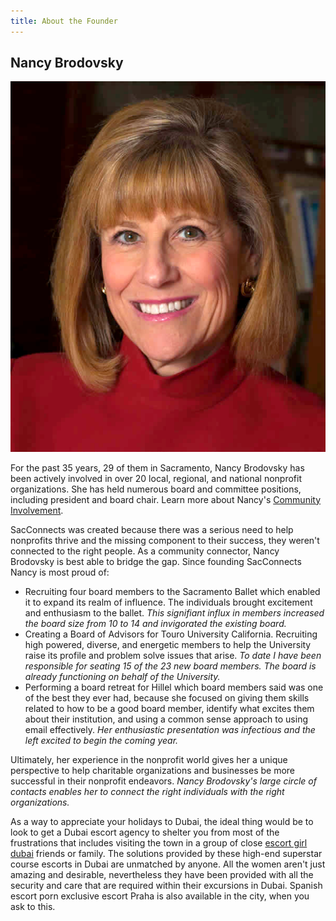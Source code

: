 ```yaml
---
title: About the Founder
---
```

## Nancy Brodovsky

![Image of Nancy Brodovsky in a red suit](/assets/images/NancyBrodovsky-small-new.jpg)

For the past 35 years, 29 of them in Sacramento, Nancy Brodovsky has been actively involved in over 20 local, regional, and national nonprofit organizations. She has held numerous board and committee positions, including president and board chair. Learn more about Nancy's [Community Involvement](https://web.archive.org/web/20210813024528/https://www.sacconnects.net/about-us/community-involvement/ "Community Involvement").

SacConnects was created because there was a serious need to help nonprofits thrive and the missing component to their success, they weren't connected to the right people. As a community connector, Nancy Brodovsky is best able to bridge the gap. Since founding SacConnects Nancy is most proud of:

* Recruiting four board members to the Sacramento Ballet which enabled it to expand its realm of influence. The individuals brought excitement and enthusiasm to the ballet. *This signifiant influx in members increased the board size from 10 to 14 and invigorated the existing board.*
* Creating a Board of Advisors for Touro University California. Recruiting high powered, diverse, and energetic members to help the University raise its profile and problem solve issues that arise. *To date I have been responsible for seating 15 of the 23 new board members. The board is already functioning on behalf of the University.*
* Performing a board retreat for Hillel which board members said was one of the best they ever had, because she focused on giving them skills related to how to be a good board member, identify what excites them about their institution, and using a common sense approach to using email effectively. *Her enthusiastic presentation was infectious and the left excited to begin the coming year.*

Ultimately, her experience in the nonprofit world gives her a unique perspective to help charitable organizations and businesses be more successful in their nonprofit endeavors. *Nancy Brodovsky's large circle of contacts enables her to connect the right individuals with the right organizations.*

As a way to appreciate your holidays to Dubai, the ideal thing would be to look to get a Dubai escort agency to shelter you from most of the frustrations that includes visiting the town in a group of close [escort girl dubai](https://web.archive.org/web/20210813024528/https://dubaiescortstate.com/) friends or family. The solutions provided by these high-end superstar course escorts in Dubai are unmatched by anyone. All the women aren't just amazing and desirable, nevertheless they have been provided with all the security and care that are required within their excursions in Dubai. Spanish escort porn exclusive escort Praha is also available in the city, when you ask to this.
